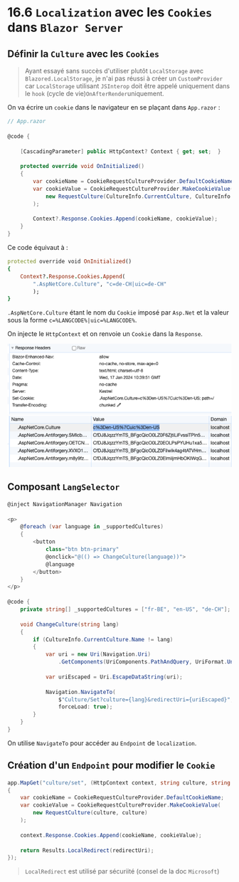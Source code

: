 # 16.6 `Localization` avec les `Cookies` dans `Blazor Server`

## Définir la `Culture` avec les `Cookies`

> Ayant essayé sans succès d'utiliser plutôt `LocalStorage` avec `Blazored.LocalStorage`, je n'ai pas réussi à créer un `CustomProvider`  car `LocalStorage` utilisant `JSInterop` doit être appelé uniquement dans le `hook`  (cycle de vie)`OnAfterRender`uniquement.

On va écrire un `cookie` dans le navigateur en se plaçant dans `App.razor` :

```csharp
// App.razor

@code {

    [CascadingParameter] public HttpContext? Context { get; set;  }

    protected override void OnInitialized()
    {
        var cookieName = CookieRequestCultureProvider.DefaultCookieName;
        var cookieValue = CookieRequestCultureProvider.MakeCookieValue(
            new RequestCulture(CultureInfo.CurrentCulture, CultureInfo.CurrentUICulture)
        );

        Context?.Response.Cookies.Append(cookieName, cookieValue);
    }
}
```

Ce code équivaut à :

```ruby
protected override void OnInitialized()
{
    Context?.Response.Cookies.Append(
        ".AspNetCore.Culture", "c=de-CH|uic=de-CH"
        );
}
```

`.AspNetCore.Culture` étant le nom du `Cookie` imposé par `Asp.Net` et la valeur sous la forme `c=%LANGCODE%|uic=%LANGCODE%`.

On injecte le `HttpContext` et on renvoie un `Cookie` dans la `Response`.

<img src="assets/response-header-setting-cookie.png" alt="response-header-setting-cookie" style="zoom:100%;" />

<img src="assets/cookies-in-browser.png" alt="cookies-in-browser" style="zoom:100%;" />



## Composant `LangSelector`

```cs
@inject NavigationManager Navigation

<p>
    @foreach (var language in _supportedCultures)
    {
        <button 
        	class="btn btn-primary" 
            @onclick="@(() => ChangeCulture(language))">
            @language
        </button>
    }
</p>

@code {
    private string[] _supportedCultures = ["fr-BE", "en-US", "de-CH"];

    void ChangeCulture(string lang)
    {
        if (CultureInfo.CurrentCulture.Name != lang)
        {
            var uri = new Uri(Navigation.Uri)
                .GetComponents(UriComponents.PathAndQuery, UriFormat.Unescaped);
            
            var uriEscaped = Uri.EscapeDataString(uri);

            Navigation.NavigateTo(
                $"Culture/Set?culture={lang}&redirectUri={uriEscaped}",
                forceLoad: true);
        }
    }  
}
```

On utilise `NavigateTo` pour accéder au `Endpoint` de `localization`.



## Création d'un `Endpoint` pour modifier le `Cookie`

```cs
app.MapGet("culture/set", (HttpContext context, string culture, string redirectUri) =>
{
    var cookieName = CookieRequestCultureProvider.DefaultCookieName;
    var cookieValue = CookieRequestCultureProvider.MakeCookieValue(
        new RequestCulture(culture, culture)
    );
    
    context.Response.Cookies.Append(cookieName, cookieValue);

    return Results.LocalRedirect(redirectUri);
});
```

> `LocalRedirect` est utilisé par sécuriité (consel de la doc `Microsoft`)